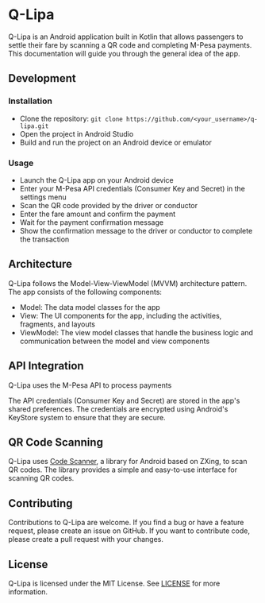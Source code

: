 # Q-Lipa
Q-Lipa is an Android application built in Kotlin that allows passengers to settle their fare by scanning a QR code and completing M-Pesa payments. This documentation will guide you through the general idea of the app.

## Development
### Installation
- Clone the repository: `git clone https://github.com/<your_username>/q-lipa.git`
- Open the project in Android Studio
- Build and run the project on an Android device or emulator

### Usage
- Launch the Q-Lipa app on your Android device
- Enter your M-Pesa API credentials (Consumer Key and Secret) in the settings menu
- Scan the QR code provided by the driver or conductor
- Enter the fare amount and confirm the payment
- Wait for the payment confirmation message
- Show the confirmation message to the driver or conductor to complete the transaction

## Architecture
Q-Lipa follows the Model-View-ViewModel (MVVM) architecture pattern. The app consists of the following components:

- Model: The data model classes for the app
- View: The UI components for the app, including the activities, fragments, and layouts
- ViewModel: The view model classes that handle the business logic and communication between the model and view components

## API Integration
Q-Lipa uses the M-Pesa API to process payments

The API credentials (Consumer Key and Secret) are stored in the app's shared preferences. The credentials are encrypted using Android's KeyStore system to ensure that they are secure.

## QR Code Scanning
Q-Lipa uses [Code Scanner](https://github.com/yuriy-budiyev/code-scanner), a library for Android based on ZXing, to scan QR codes. The library provides a simple and easy-to-use interface for scanning QR codes.

## Contributing
Contributions to Q-Lipa are welcome. If you find a bug or have a feature request, please create an issue on GitHub. If you want to contribute code, please create a pull request with your changes.

## License
Q-Lipa is licensed under the MIT License. See [LICENSE](https://github.com/Njoguu/Q-Lipa/blob/main/LICENSE) for more information.



